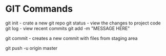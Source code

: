 # GIT Commands

git init - crate a new git repo
git status - view the changes to project code
git log - view recent commits
git add -m "MESSAGE HERE"

git commit - creates a new commit with files from staging area

git push -u origin master